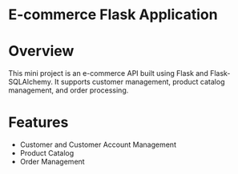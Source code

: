 # E-commerce Flask Application

# Overview
This mini project is an e-commerce API built using Flask and Flask-SQLAlchemy. It supports customer management, product catalog management, and order processing.

# Features
- Customer and Customer Account Management 
- Product Catalog 
- Order Management